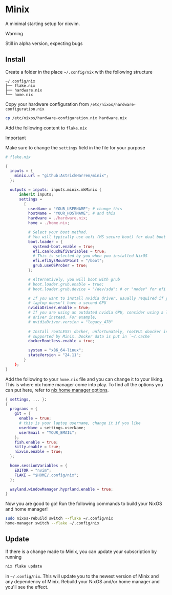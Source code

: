 # Minix

A minimal starting setup for nixvim.

> [!WARNING]
> Still in alpha version, expecting bugs


## Install

Create a folder in the place `~/.config/nix` with the following structure
```
~/.config/nix
├── flake.nix
├── hardware.nix
└── home.nix
```

Copy your hardware configuration from `/etc/nixos/hardware-configuration.nix`
```bash
cp /etc/nixos/hardware-configuration.nix hardware.nix
```

Add the following content to `flake.nix`

> [!IMPORTANT]
> Make sure to change the `settings` field in the file for your purpose

```nix
# flake.nix

{
  inputs = {
    minix.url = "github:AstrickHarren/minix";
  };

  outputs = inputs: inputs.minix.mkMinix {
      inherit inputs;
      settings = 
        {
          userName = "YOUR_USERNAME"; # change this
          hostName = "YOUR_HOSTNAME"; # and this
          hardware = ./hardware.nix;
          home = ./home.nix;

          # Select your boot method. 
          # You will typically use uefi (MS secure boot) for dual boot
          boot.loader = {
            systemd-boot.enable = true;
            efi.canTouchEfiVariables = true;
            # This is selected by you when you installed NixOS
            efi.efiSysMountPoint = "/boot";
            grub.useOSProber = true;
          };

          # Alternatively, you will boot with grub
          # boot.loader.grub.enable = true;
          # boot.loader.grub.device = "/dev/sda"; # or "nodev" for efi only

          # If you want to install nvidia driver, usually required if your 
          # laptop doesn't have a second GPU
          nvidiaDriver.enable = true;
          # If you are using an outdated nvidia GPU, consider using a legacy 
          # driver instead. For example, 
          # nvidiaDriver.version = "legacy_470"
         
          # Install rootLESS! docker, unfortunately, rootFUL doocker is not
          # supported by Minix. Docker data is put in `~/.cache`
          dockerRootless.enable = true;

          system = "x86_64-linux";
          stateVersion = "24.11";
        }
    };
}
```

Add the following to your `home.nix` file and you can change it to your liking. 
This is where nix home manager come into play. To find all the options you can 
put here, refer to [nix home manager options](https://nix-community.github.io/home-manager/options.xhtml).

```nix
{ settings, ... }:
{
  programs = {
    git = {
      enable = true;
      # this is your laptop username, change it if you like
      userName = settings.userName; 
      userEmail = "YOUR_EMAIL";
    };
    fish.enable = true;
    kitty.enable = true;
    nixvim.enable = true;
  };

  home.sessionVariables = {
    EDITOR = "nvim";
    FLAKE = "$HOME/.config/nix";
  };

  wayland.windowManager.hyprland.enable = true;
}
```

Now you are good to go! Run the following commands to build your NixOS and
home manager! 

```sh
sudo nixos-rebuild switch --flake ~/.config/nix 
home-manager switch --flake ~/.config/nix
```

## Update

If there is a change made to Minix, you can update your subscription by running
```sh
nix flake update
```
in `~/.config/nix`. This will update you to the newest version of Minix and any 
dependency of Minix. Rebuild your NixOS and/or home manager and you'll see the effect.

